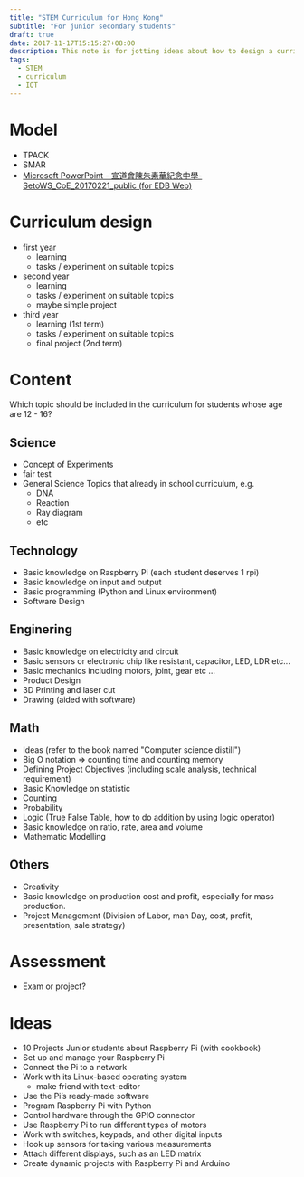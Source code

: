 ```yaml
---
title: "STEM Curriculum for Hong Kong"
subtitle: "For junior secondary students"
draft: true
date: 2017-11-17T15:15:27+08:00
description: This note is for jotting ideas about how to design a curriculum for STEM education on secondary school for Hong Kong
tags:
  - STEM
  - curriculum
  - IOT
---
```



# Model
- TPACK
- SMAR
- [Microsoft PowerPoint - 宣道會陳朱素華紀念中學-SetoWS_CoE_20170221_public (for EDB Web)][@1]

# Curriculum design
- first year
    + learning
    + tasks / experiment on suitable topics
- second year
    + learning
    + tasks / experiment on suitable topics
    + maybe simple project
- third year
    + learning (1st term)
    + tasks / experiment on suitable topics
    + final project (2nd term)

# Content

Which topic should be included in the curriculum for students whose age are 12 - 16?

## Science
- Concept of Experiments
- fair test
- General Science Topics that already in school curriculum, e.g.
  + DNA
  + Reaction
  + Ray diagram
  + etc

## Technology
- Basic knowledge on Raspberry Pi (each student deserves 1 rpi)
- Basic knowledge on input and output
- Basic programming (Python and Linux environment)
- Software Design

## Enginering
- Basic knowledge on electricity and circuit
- Basic sensors or electronic chip like resistant, capacitor, LED, LDR etc...
- Basic mechanics including motors, joint, gear etc ...
- Product Design
- 3D Printing and laser cut
- Drawing (aided with software)

## Math
- Ideas (refer to the book named "Computer science distill")
- Big O notation => counting time and counting memory 
- Defining Project Objectives (including scale analysis, technical requirement)
- Basic Knowledge on statistic
- Counting
- Probability
- Logic (True False Table, how to do addition by using logic operator)
- Basic knowledge on ratio, rate, area and volume
- Mathematic Modelling

## Others
- Creativity
- Basic knowledge on production cost and profit, especially for mass production.
- Project Management (Division of Labor, man Day, cost, profit, presentation, sale strategy)

# Assessment
- Exam or project?


# Ideas
- 10 Projects Junior students about Raspberry Pi (with cookbook)
- Set up and manage your Raspberry Pi
- Connect the Pi to a network
- Work with its Linux-based operating system
  + make friend with text-editor
- Use the Pi’s ready-made software
- Program Raspberry Pi with Python
- Control hardware through the GPIO connector
- Use Raspberry Pi to run different types of motors
- Work with switches, keypads, and other digital inputs
- Hook up sensors for taking various measurements
- Attach different displays, such as an LED matrix
- Create dynamic projects with Raspberry Pi and Arduino

<!-- reference links -->

[@1]: http://www.edb.gov.hk/attachment/tc/edu-system/primary-secondary/applicable-to-primary-secondary/it-in-edu/CoE/pdp201617/PDP2017-CASWCMC.pdf
